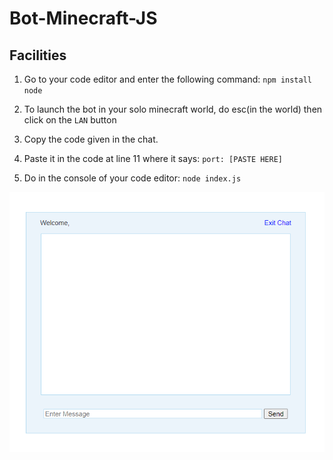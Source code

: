 # Bot-Minecraft-JS

## Facilities

1) Go to your code editor and enter the following command: `npm install node`

2) To launch the bot in your solo minecraft world, do esc(in the world) then click on the `LAN` button
 
3) Copy the code given in the chat.

4) Paste it in the code at line 11 where it says: `port: [PASTE HERE]`

5) Do in the console of your code editor: `node index.js`

![No Preview :(](https://github.com/Creator754915/local-chat-js/blob/main/preview/server_interface.png)
